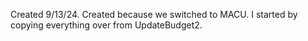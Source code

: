 Created 9/13/24. 
Created because we switched to MACU. I started by copying everything over from UpdateBudget2.